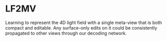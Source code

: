 # LF2MV
Learning to represent the 4D light field with a single meta-view that is both compact and editable. Any surface-only edits on it could be consistently propagated to other views through our decoding network.
